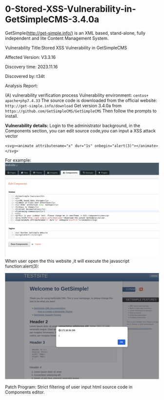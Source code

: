 # 0-Stored-XSS-Vulnerability-in-GetSimpleCMS-3.4.0a

GetSimple(http://get-simple.info/) is an XML based, stand-alone, fully independent and lite Content Management System. 

Vulnerability Title:Stored XSS Vulnerability in GetSimpleCMS

Affected Version: V3.3.16

Discovery time: 2023.11.16
 

Discovered by: t34t
 

Analysis Report: 

(A) vulnerability verification process
Vulnerability environment: `centos+ apache+php7.4.33`
The source code is downloaded from the official website:
`http://get-simple.info/download`
Get version 3.4.0a from
`https://github.com/GetSimpleCMS/GetSimpleCMS`
Then follow the prompts to install.

**Vulnerability details:**
Login  to the administrator background, in the Components section, you can edit source code,you can input a XSS attack vector

`<svg><animate attributename="x" dur="1s" onbegin="alert(3)"></animate></svg>`

For example:
![Alt text](<Screenshot 2023-11-16 at 18.19.20.png>)
When user open the this website ,it will execute the javascript function:alert(3):

![Alt text](<Screenshot 2023-11-16 at 18.19.27.png>)

Patch Program:
Strict filtering of user input html source code in Components editor.
